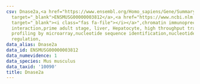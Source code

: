 ```yaml
---
csv: Dnase2a,<a href="https://www.ensembl.org/Homo_sapiens/Gene/Summary?db=core;g=ENSMUSG00000003812"
  target="_blank">ENSMUSG00000003812</a>,<a href="https://www.ncbi.nlm.nih.gov/pubmed/23834426"
  target="_blank"><i class="fas fa-file"></i></a>",chromatin immunoprecipitation assay,direct
  interaction,prime adult stage, liver, Hepatocyte, high throughput transcription
  profiling by microarray,nucleotide sequence identification,nucleotide sequence identification,transcriptional
  regulation,
data_alias: Dnase2a
data_id: ENSMUSG00000003812
data_numevidence: 1
data_species: Mus musculus
data_taxid: '10090'
title: Dnase2a
---
```

